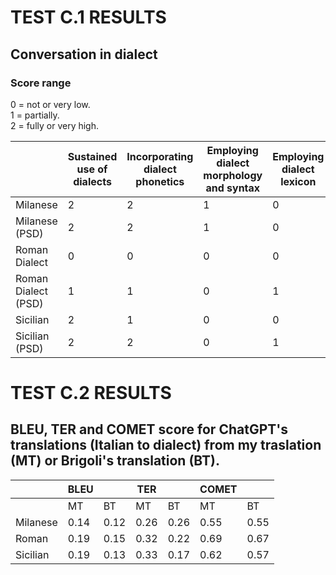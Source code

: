 # TEST C.1 RESULTS

## Conversation in dialect

### Score range

0 = not or very low.  
1 = partially.  
2 = fully or very high.  


|                     |   Sustained use of dialects  |	Incorporating dialect phonetics	  |  Employing dialect morphology and syntax   |	Employing dialect lexicon   |	 Total  |
----------------------|------------------------------|------------------------------------|--------------------------------------------|------------------------------|---------|
Milanese     	        |               2              |                  2                 |	                      1                    |                	0           |    	5   |
Milanese (PSD)        |               2              |                  2                 |	                      1                    |                	0           |    	5   |
Roman Dialect         |               0              |                  0                 |	                      0                    |                	0           |    	0   |
Roman Dialect (PSD)	  |               1              |                  1                 |	                      0                    |                	1           |    	3   |
Sicilian	            |               2              |                  1                 |	                      0                    |                	0           |    	3   |
Sicilian (PSD)        |               2              |                  2                 |	                      0                    |                	1           |    	5   |




# TEST C.2 RESULTS

## BLEU, TER and COMET score for ChatGPT's translations (Italian to dialect) from my traslation (MT) or Brigoli's translation (BT).


|              | BLEU  |       | TER   |       | COMET |       |
|--------------|-------|-------|-------|-------|-------|-------|
|              | MT    | BT    | MT    | BT    | MT    | BT    |
| Milanese     | 0.14  | 0.12  | 0.26  | 0.26  | 0.55  | 0.55  |
| Roman        | 0.19  | 0.15  | 0.32  | 0.22  | 0.69  | 0.67  |
| Sicilian     | 0.19  | 0.13  | 0.33  | 0.17  | 0.62  | 0.57  |
